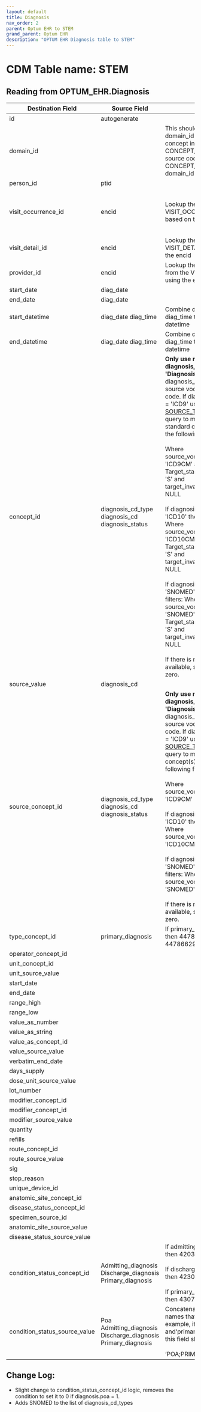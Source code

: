 ```yaml
---
layout: default
title: Diagnosis
nav_order: 2
parent: Optum EHR to STEM
grand_parent: Optum EHR
description: "OPTUM EHR Diagnosis table to STEM"
---
```


# CDM Table name: STEM

## Reading from OPTUM_EHR.Diagnosis

|     Destination Field    |     Source Field    |     Logic    |     Comment    |
|-|-|-|-|
| id | autogenerate  | | |
| domain_id |   | This should be the domain_id of the standard concept in the CONCEPT_ID field. If a source code is mapped to CONCEPT_ID 0, put the domain_id as Observation.| |
| person_id | ptid | | |
| visit_occurrence_id | encid | Lookup the VISIT_OCCURRENCE_ID based on the encid |If encid is blank then use diag_date to determine which VISIT_OCCURRENCE_ID the diagnosis should be associated to|
| visit_detail_id| encid | Lookup the VISIT_DETAIL_ID based on the encid| If encid is blank then leave VISIT_DETAIL_ID blank|
| provider_id | encid | Lookup the PROVIDER_ID from the VISIT_DETAIL table using the encid |If encid is blank then leave PROVIDER_ID blank|
| start_date | diag_date  | | |
| end_date | diag_date | | | 
| start_datetime | diag_date diag_time| Combine diag_date and diag_time to create a datetime | |
| end_datetime |diag_date diag_time| Combine diag_date and diag_time to create a datetime | |
| concept_id | diagnosis_cd_type <br> diagnosis_cd<br>diagnosis_status|**Only use records where diagnosis_status = 'Diagnosis of'.** Use the diagnosis_cd_type find the source vocabulary of the code. If diagnosis_cd_type = 'ICD9' use the [SOURCE_TO_STANDARD](https://github.com/OHDSI/ETL-LambdaBuilder/blob/master/docs/Standard%20Queries/SOURCE_TO_STANDARD.sql) query to map the code to standard concept(s) with the following filters: <br> <br>  Where source_vocabulary_id = 'ICD9CM'  and Target_standard_concept = 'S'  and target_invalid_reason is NULL<br><br>If diagnosis_cd_type = 'ICD10' then use the filters: Where source_vocabulary_id = 'ICD10CM'  and Target_standard_concept = 'S'  and target_invalid_reason is NULL <br><br>If diagnosis_cd_type = 'SNOMED' then use the filters: Where source_vocabulary_id = 'SNOMED'  and Target_standard_concept = 'S'  and target_invalid_reason is NULL <br><br>If there is no mapping available, set concept_id to zero.|For diagnosis_cd_type in (ICD9, ICD10), strip dot from lookup |
|source_value|diagnosis_cd|||
| source_concept_id | diagnosis_cd_type <br> diagnosis_cd<br>diagnosis_status| **Only use records where diagnosis_status = 'Diagnosis of'.** Use the diagnosis_cd_type find the source vocabulary of the code. If diagnosis_cd_type = 'ICD9' use the [SOURCE_TO_SOURCE](https://github.com/OHDSI/ETL-LambdaBuilder/blob/master/docs/Standard%20Queries/SOURCE_TO_SOURCE.sql) query to map the code to a concept(s) with the following filters: <br> <br>  Where source_vocabulary_id = 'ICD9CM' <br><br>If diagnosis_cd_type = 'ICD10' then use the filters: Where source_vocabulary_id = 'ICD10CM' <br><br>If diagnosis_cd_type = 'SNOMED' then use the filters: Where source_vocabulary_id = 'SNOMED' <br><br>If there is no mapping available, set concept_id to zero.|For diagnosis_cd_type in (ICD9, ICD10), strip dot from lookup |
| type_concept_id | primary_diagnosis | If primary_diagnosis = ‘1’ then 44786627 Else  44786629| | 
| operator_concept_id |  | | |
| unit_concept_id |   | | |
| unit_source_value |  | | |
| start_date |   | | |
| end_date |  | | | 
| range_high |  | | | 
| range_low |  | | |
| value_as_number |  | | |
| value_as_string |  | | |
| value_as_concept_id |  | | |
| value_source_value |  | | |
| verbatim_end_date |   | | |
| days_supply |  | | |
| dose_unit_source_value |  | | |
| lot_number |  | | |
| modifier_concept_id |   | | |
| modifier_concept_id |  | | |
| modifier_source_value |  | | |
| quantity |  | | |
| refills |  | | |
| route_concept_id |  | | |
| route_source_value |  | | |
| sig |   | | |
| stop_reason |  | | |
| unique_device_id |  | | |
| anatomic_site_concept_id |  | | |
| disease_status_concept_id |   | | |
| specimen_source_id | | | |
| anatomic_site_source_value |  | | |
| disease_status_source_value |  | | |
| condition_status_concept_id | Admitting_diagnosis<br>Discharge_diagnosis<br>Primary_diagnosis | If admitting_diagnosis = 1 then 4203942<br><br>If discharge_diagnosis = 1 then 4230359<br><br>If primary_diagnosis = 1 then 4307107| |
| condition_status_source_value |Poa<br>Admitting_diagnosis<br>Discharge_diagnosis<br>Primary_diagnosis  | Concatenate those field names that equal ‘1’. For example, if POA = ‘1’ and‘primary_diagnosis = ‘1’ this field should read:<br><br>‘POA;PRIMARY_DIAGNOSIS’| |

## Change Log:
- Slight change to condition_status_concept_id logic, removes the condition to set it to 0 if diagnosis.poa = 1.
- Adds SNOMED to the list of diagnosis_cd_types